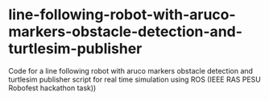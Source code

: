 # line-following-robot-with-aruco-markers-obstacle-detection-and-turtlesim-publisher
Code for a line following robot with aruco markers obstacle detection and turtlesim publisher script for real time simulation using ROS (IEEE RAS PESU Robofest hackathon task))
